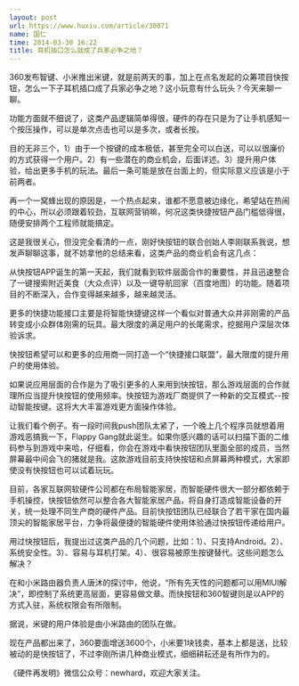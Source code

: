 ```yaml
---
layout: post
url: https://www.huxiu.com/article/30871
name: 国仁
time: 2014-03-30 16:22
title: 耳机插口怎么就成了兵家必争之地？
---
```

360发布智键、小米推出米键，就是前两天的事，加上在点名发起的众筹项目快按钮，怎么一下子耳机插口成了兵家必争之地？这小玩意有什么玩头？今天来聊一聊。

功能方面就不细说了，这类产品逻辑简单得很，硬件的存在只是为了让手机感知一个按压操作，可以是单次点击也可以是多次，或者长按。

目的无非三个，1）由于一个按键的成本极低，甚至完全可以白送，可以以很廉价的方式获得一个用户。2）有一些潜在的商业机会，后面详述。3）提升用户体验，给出更多手机的玩法。最后一条可能是放在台面上的，但实际意义应该是小于前两者。

再一个一窝蜂出现的原因是，一个热点起来，谁都不愿意被边缘化，希望站在热闹的中心，所以必须跟着较劲，互联网营销嘛，何况这类快捷按钮产品门槛低得很，随便安排两个工程师就能搞定。

这是我很关心，但没完全看清的一点，刚好快按钮的联合创始人李刚联系我说，想发声聊聊这事，就不妨拿他的总结来看，这类产品的商业机会有这几点：

从快按钮APP诞生的第一天起，我们就看到软件层面合作的重要性，并且迅速整合了一键搜索附近美食（大众点评）以及一键导航回家（百度地图）的功能。随着项目的不断深入，合作变得越来越多，越来越灵活。

更多的快捷功能接口主要是将智能快捷键这样一个看似对普通大众并非刚需的产品转变成小众群体刚需的玩具。最大限度的满足用户的长尾需求，挖掘用户深层次体验诉求。

快按钮希望可以和更多的应用商一同打造一个“快捷接口联盟”，最大限度的提升用户的使用体验。

如果说应用层面的合作是为了吸引更多的人来用到快按钮，那么游戏层面的合作就理所应当提升快按钮的使用频率。快按钮为游戏厂商提供了一种新的交互模式--按动智能按键。这将大大丰富游戏更方面操作体验。

让我们看个例子。有一段时间我push团队太紧了，一个晚上几个程序员就想着用游戏恶搞我一下，Flappy Gang就此诞生。如果你感兴趣的话可以扫描下面的二维码参与到游戏中来哈，仔细看，你会在游戏中看快按钮团队里面全部的成员，当然屏幕最中间会飞的猪就是我。这款游戏目前支持快按钮和点屏幕两种模式，大家即使没有快按钮也可以试着玩玩。

目前，各家互联网软硬件公司都在布局智能家居，而智能硬件很大一部分都依赖于手机操控，快按钮依然可以整合各大智能家居产品，将自身打造成智能设备的开关，统一处理不同生产商的硬件产品。目前快按钮团队已经联合了若干家在国内最顶尖的智能家居平台，力争将最便捷的智能硬件使用体验通过快按钮传递给用户。

用过快按钮后，我提出过这类产品的几个问题，比如：1）、只支持Android。2）、系统安全性。3）、容易与耳机打架。4）、很容易被原生按键替代。这些问题怎么解决？

在和小米路由器负责人唐沐的探讨中，他说，“所有先天性的问题都可以用MIUI解决”，即控制了系统更高层面，更容易做文章。而快按钮和360智键则是以APP的方式入驻，系统权限会有所限制。

据说，米键的用户体验是由小米路由的团队在做。

现在产品都出来了，360要面增送3600个，小米要1块钱卖，基本上都是送，比较被动的是快按钮了，不过李刚所讲几种商业模式，细细耕耘还是有所作为的。

《硬件再发明》微信公众号：newhard，欢迎大家关注。


